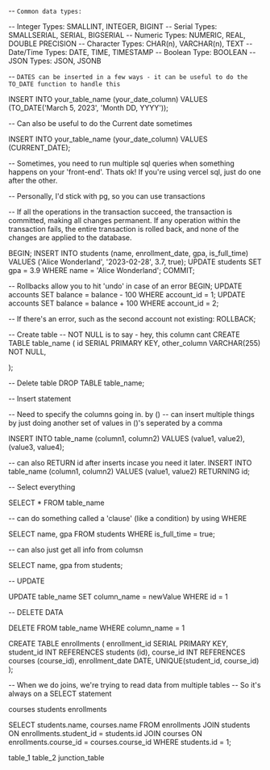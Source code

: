 -- `Common data types:`

-- Integer Types: SMALLINT, INTEGER, BIGINT
-- Serial Types: SMALLSERIAL, SERIAL, BIGSERIAL
-- Numeric Types: NUMERIC, REAL, DOUBLE PRECISION
-- Character Types: CHAR(n), VARCHAR(n), TEXT
-- Date/Time Types: DATE, TIME, TIMESTAMP
-- Boolean Type: BOOLEAN
-- JSON Types: JSON, JSONB


-- `DATES can be inserted in a few ways - it can be useful to do the TO_DATE function to handle this`

INSERT INTO your_table_name (your_date_column) VALUES (TO_DATE('March 5, 2023', 'Month DD, YYYY'));

-- Can also be useful to do the Current date sometimes 

INSERT INTO your_table_name (your_date_column) VALUES (CURRENT_DATE);



-- Sometimes, you need to run multiple sql queries when something happens on your 'front-end'. Thats ok! If you're using vercel sql, just do one after the other. 

-- Personally, I'd stick with pg, so you can use transactions

-- If all the operations in the transaction succeed, the transaction is committed, making all changes permanent. If any operation within the transaction fails, the entire transaction is rolled back, and none of the changes are applied to the database.

BEGIN;
INSERT INTO students (name, enrollment_date, gpa, is_full_time) VALUES ('Alice Wonderland', '2023-02-28', 3.7, true);
UPDATE students SET gpa = 3.9 WHERE name = 'Alice Wonderland';
COMMIT;

-- Rollbacks allow you to hit 'undo' in case of an error
BEGIN;
UPDATE accounts SET balance = balance - 100 WHERE account_id = 1;
UPDATE accounts SET balance = balance + 100 WHERE account_id = 2;

-- If there's an error, such as the second account not existing:
ROLLBACK;


-- Create table 
-- NOT NULL is to say - hey, this column cant 
CREATE TABLE table_name (
    id SERIAL PRIMARY KEY,
    other_column VARCHAR(255) NOT NULL,

);

-- Delete table 
DROP TABLE table_name;


-- Insert statement

-- Need to specify the columns going in. by ()
-- can insert multiple things by just doing another set of values in ()'s seperated by a comma

INSERT INTO table_name (column1, column2) VALUES (value1, value2),  (value3, value4);

-- can also RETURN id after inserts incase you need it later.
INSERT INTO table_name (column1, column2) VALUES (value1, value2) RETURNING id;

-- Select everything 

SELECT * FROM table_name

-- can do something called a 'clause' (like a condition) by using WHERE

SELECT name, gpa FROM students WHERE is_full_time = true;

-- can also just get all info from columsn

SELECT name, gpa from students;

-- UPDATE 

UPDATE table_name SET column_name = newValue WHERE id = 1


-- DELETE DATA 

DELETE FROM table_name WHERE column_name = 1

CREATE TABLE enrollments (
    enrollment_id SERIAL PRIMARY KEY, 
    student_id INT REFERENCES students (id), 
    course_id INT REFERENCES courses (course_id),
    enrollment_date DATE, 
    UNIQUE(student_id, course_id)
);

-- When we do joins, we're trying to read data from multiple tables 
-- So it's always on a SELECT statement

courses 
students 
enrollments 

SELECT students.name, courses.name FROM enrollments 
JOIN students ON enrollments.student_id = students.id
JOIN courses ON enrollments.course_id = courses.course_id
WHERE students.id = 1; 

table_1
table_2
junction_table